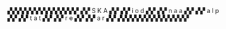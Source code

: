 ▞▞▞▞▞▞▞▞▞▞▞▞▞▞▞
▞▞  S  K  A  ▞▞
▞▞  i  o  d  ▞▞
▞▞  n  a  a  ▞▞
▞▞  a  l  p  ▞▞
▞▞  t  a  t  ▞▞
▞▞  r     e  ▞▞
▞▞  a     r  ▞▞
▞▞▞▞▞▞▞▞▞▞▞▞▞▞▞

